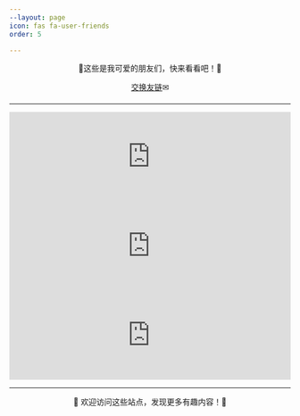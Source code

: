 ```yaml
---
--layout: page
icon: fas fa-user-friends
order: 5

---
```

<div style="text-align: center; margin-bottom: 20px;">
  <p>🔗这些是我可爱的朋友们，快来看看吧！🔗</p>
  <a href="mailto:post@zwei.de.eu.org">交换友链</a>✉
</div>
<hr>

<div style="max-width: 600px; margin: 0 auto;">
  <iframe src="https://friendcards.zwei.de.eu.org/?name=LinuxDo&specialty=新的理想型社区&link=https://linux.do&redirect=https://linux.do/?source=zwei_de_eu_org" 
          style="border:none; width:100%; height:160px;" 
          scrolling="no"></iframe>
</div>

<div style="max-width: 600px; margin: 0 auto;">
  <iframe src="https://friendcards.zwei.de.eu.org/?name=MasterKe(柯大师)&specialty=定格生活的美好~&link=https://blog.masterke.cn&avatar=https://my-blog-picture-1301437686.cos.ap-nanjing.myqcloud.com/2024%2F07%2F24%2F1721836688.jpg" 
          style="border:none; width:100%; height:160px;" 
          scrolling="no"></iframe>
</div>
<div style="max-width: 600px; margin: 0 auto;">
  <iframe src="https://friendcards.zwei.de.eu.org/?name=Dale&specialty=Wir%20m%C3%BCssen%20wissen%20!%20Wir%20werden%20wissen%20!&link=https://www.dalechu.cn&avatar=https://i.pstorage.space/i/pLJygzQlJ/large_image.png" 
          style="border:none; width:100%; height:160px;" 
          scrolling="no"></iframe>
</div>


---

<p align="center">💖 欢迎访问这些站点，发现更多有趣内容！💖</p>

